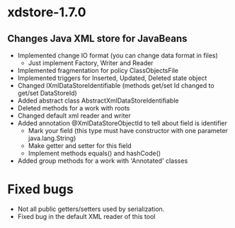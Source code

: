 xdstore-1.7.0
=============

Changes Java XML store for JavaBeans
-----------------------------------------------

* Implemented change IO format (you can change data format in files)
	- Just implement Factory, Writer and Reader
* Implemented fragmentation for policy ClassObjectsFile
* Implemented triggers for Inserted, Updated, Deleted state object
* Changed IXmlDataStoreIdentifiable (methods get/set Id changed to get/set DataStoreId)
* Added abstract class AbstractXmlDataStoreIdentifiable
* Deleted methods for a work with roots
* Changed default xml reader and writer
* Added annotation @XmlDataStoreObjectId to tell about field is identifier
	- Mark your field (this type must have constructor with one parameter java.lang.String)
	- Make getter and setter for this field
	- Implement methods equals() and hashCode()
* Added group methods for a work with 'Annotated' classes

Fixed bugs
===========
* Not all public getters/setters used by serialization.
* Fixed bug in the default XML reader of this tool
